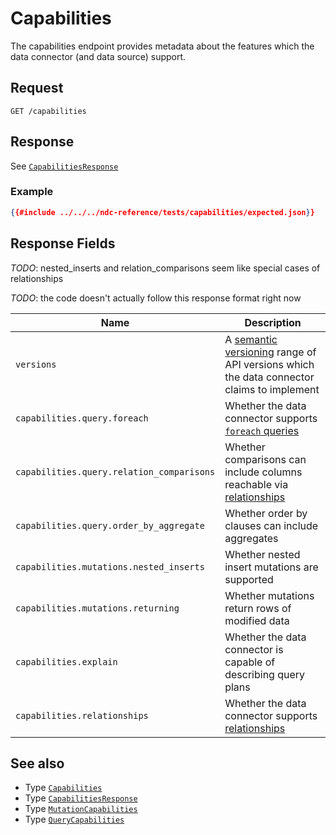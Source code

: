 # Capabilities

The capabilities endpoint provides metadata about the features which the data connector (and data source) support.

## Request

```
GET /capabilities
```

## Response

See [`CapabilitiesResponse`](../reference/types.md#capabilitiesresponse)

### Example

```json
{{#include ../../../ndc-reference/tests/capabilities/expected.json}}
```

## Response Fields

_TODO_: nested_inserts and relation_comparisons seem like special cases of relationships

_TODO_: the code doesn't actually follow this response format right now

| Name | Description |
|------|-------------|
| `versions` | A [semantic versioning](https://semver.org) range of API versions which the data connector claims to implement |
| `capabilities.query.foreach` | Whether the data connector supports [`foreach` queries](queries/foreach.md) |
| `capabilities.query.relation_comparisons` | Whether comparisons can include columns reachable via [relationships](queries/relationships.md) |
| `capabilities.query.order_by_aggregate` | Whether order by clauses can include aggregates |
| `capabilities.mutations.nested_inserts` | Whether nested insert mutations are supported |
| `capabilities.mutations.returning` | Whether mutations return rows of modified data |
| `capabilities.explain` | Whether the data connector is capable of describing query plans |
| `capabilities.relationships` | Whether the data connector supports [relationships](queries/relationships.md) |

## See also

- Type [`Capabilities`](../reference/types.md#capabilities)
- Type [`CapabilitiesResponse`](../reference/types.md#capabilitiesresponse)
- Type [`MutationCapabilities`](../reference/types.md#mutationcapabilities)
- Type [`QueryCapabilities`](../reference/types.md#querycapabilities)